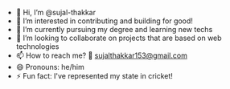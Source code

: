 - 👋 Hi, I’m @sujal-thakkar
- 👀 I’m interested in contributing and building for good!
- 🌱 I’m currently pursuing my degree and learning new techs
- 💞️ I’m looking to collaborate on projects that are based on web technologies
- 📫 How to reach me? 📧 sujalthakkar153@gmail.com
- 😄 Pronouns: he/him
- ⚡ Fun fact: I've represented my state in cricket!

<!---
sujal-thakkar/sujal-thakkar is a ✨ special ✨ repository because its `README.md` (this file) appears on your GitHub profile.
You can click the Preview link to take a look at your changes.
--->
